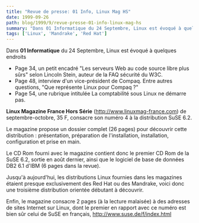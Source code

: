 ```yaml
---
title: "Revue de presse: 01 Info, Linux Mag HS"
date: 1999-09-26
path: blog/1999/9/revue-presse-01-info-linux-mag-hs
summary: "Dans 01 Informatique du 24 Septembre, Linux est évoqué à quelques endroits Page 34, un petit encadré \"Les serveurs Web au code source libre plus sûrs\" selon Lincoln Stein, auteur de la FAQ sécurité du W3C."
tags: ['Linux', 'Mandrake', 'Red Hat']
---
```


<P>Dans <B>01 Informatique</B>
du 24 Septembre, Linux est évoqué à quelques endroits</P>

<UL>

<LI>Page 34, un petit encadré "Les serveurs Web au code source
libre plus sûrs" selon Lincoln Stein, auteur de la FAQ
sécurité du W3C.
<LI>Page 48, interview d'un vice-président de Compaq. Entre
autres questions, "Que représente Linux pour Compaq ?"
<LI>Page 54, une rubrique intitulée La comptabilité sous
Linux ne démarre pas.
</UL>

<P><B>Linux Magazine France Hors Série</B> (<A HREF="http://www.linuxmag-france.com">http://www.linuxmag-france.com</A>) de
septembre-octobre, 35 F, consacre son numéro 4 à la distribution SuSE
6.2.</P>

<P>Le magazine propose un dossier complet (26 pages) pour découvrir cette
distribution : présentation, préparation de l'installation,
installation, configuration et prise en main.</P>

<P>Le CD Rom fourni avec le magazine contient donc le premier CD Rom de la
SuSE 6.2, sortie en août dernier, ainsi que le logiciel de base de
données DB2 6.1 d'IBM (6 pages dans la revue).</P>

<P>Jusqu'à aujourd'hui, les distributions Linux fournies dans les magazines
étaient presque exclusivement des Red Hat ou des Mandrake, voici donc
une troisième distribution orientée débutant à découvrir.</P>

<P>Enfin, le magazine consacre 2 pages (à la lecture malaisée) à des
adresses de sites Internet sur Linux, dont le premier en rapport avec ce
numéro est bien sûr celui de SuSE en français,
<A HREF="http://www.suse.de/f/index.html">http://www.suse.de/f/index.html</A></P>


